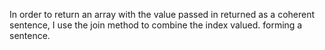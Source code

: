In order to return an array with the value passed in returned as a coherent sentence, I use the join method to combine the index valued. forming a sentence.